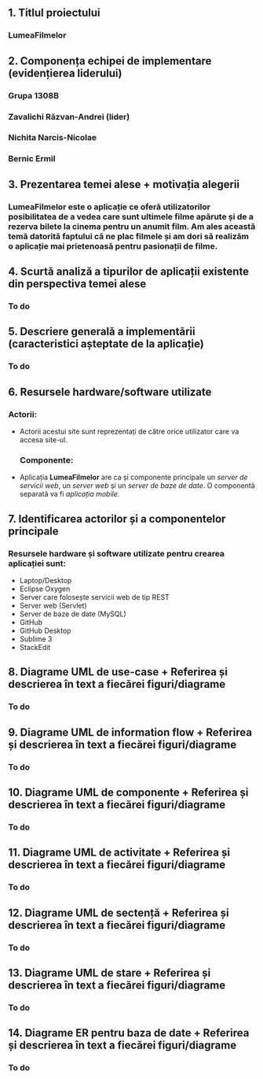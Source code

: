 ## 1. Titlul proiectului
   ### LumeaFilmelor
   
## 2. Componența echipei de implementare (evidențierea liderului)
   ### Grupa 1308B
   ### Zavalichi Răzvan-Andrei (lider)
   ### Nichita Narcis-Nicolae
   ### Bernic Ermil
   
## 3. Prezentarea temei alese + motivația alegerii
   ### LumeaFilmelor este o aplicație ce oferă utilizatorilor posibilitatea de a vedea care sunt ultimele filme apărute și de a rezerva bilete la cinema pentru un anumit film. Am ales această temă datorită faptului că ne plac filmele și am dori să realizăm o aplicație mai prietenoasă pentru pasionații de filme.

## 4. Scurtă analiză a tipurilor de aplicații existente din perspectiva temei alese
   ### To do

## 5. Descriere generală a implementării (caracteristici așteptate de la aplicație)
   ### To do

## 6. Resursele hardware/software utilizate
   ### Actorii:
 - Actorii acestui site sunt reprezentați de către orice utilizator care va accesa site-ul.
   ### Componente:
 - Aplicația **LumeaFilmelor** are ca și componente principale un _server de servicii web_, un _server web_ și un _server de baze de date_. O componentă separată va fi _aplicația mobile_.

## 7. Identificarea actorilor și a componentelor principale
   ### Resursele hardware și software utilizate pentru crearea aplicației sunt:

-   Laptop/Desktop
-   Eclipse Oxygen
-   Server care folosește servicii web de tip REST
-   Server web (Servlet)
-   Server de baze de date (MySQL)
-   GitHub
-   GitHub Desktop
-   Sublime 3
-   StackEdit

## 8. Diagrame UML de use-case + Referirea și descrierea în text a fiecărei figuri/diagrame
   ### To do

## 9. Diagrame UML de information flow + Referirea și descrierea în text a fiecărei figuri/diagrame
   ### To do

## 10. Diagrame UML de componente + Referirea și descrierea în text a fiecărei figuri/diagrame
   ### To do

## 11. Diagrame UML de activitate + Referirea și descrierea în text a fiecărei figuri/diagrame
   ### To do

## 12. Diagrame UML de sectență + Referirea și descrierea în text a fiecărei figuri/diagrame 
   ### To do

## 13. Diagrame UML de stare + Referirea și descrierea în text a fiecărei figuri/diagrame
   ### To do

## 14. Diagrame ER pentru baza de date + Referirea și descrierea în text a fiecărei figuri/diagrame
   ### To do
